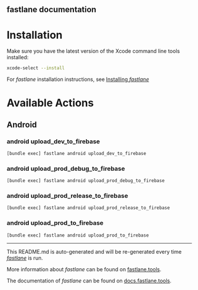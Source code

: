 fastlane documentation
----

# Installation

Make sure you have the latest version of the Xcode command line tools installed:

```sh
xcode-select --install
```

For _fastlane_ installation instructions, see [Installing _fastlane_](https://docs.fastlane.tools/#installing-fastlane)

# Available Actions

## Android

### android upload_dev_to_firebase

```sh
[bundle exec] fastlane android upload_dev_to_firebase
```



### android upload_prod_debug_to_firebase

```sh
[bundle exec] fastlane android upload_prod_debug_to_firebase
```



### android upload_prod_release_to_firebase

```sh
[bundle exec] fastlane android upload_prod_release_to_firebase
```



### android upload_prod_to_firebase

```sh
[bundle exec] fastlane android upload_prod_to_firebase
```



----

This README.md is auto-generated and will be re-generated every time [_fastlane_](https://fastlane.tools) is run.

More information about _fastlane_ can be found on [fastlane.tools](https://fastlane.tools).

The documentation of _fastlane_ can be found on [docs.fastlane.tools](https://docs.fastlane.tools).
